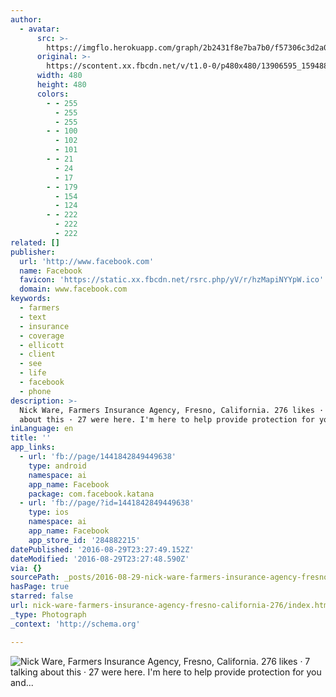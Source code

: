 ```yaml
---
author:
  - avatar:
      src: >-
        https://imgflo.herokuapp.com/graph/2b2431f8e7ba7b0/f57306c3d2a0ecd8afc124b98b3a59cf/noop.jpg?input=https%3A%2F%2Fscontent.xx.fbcdn.net%2Fv%2Ft1.0-0%2Fp480x480%2F13906595_1594881184145803_8844372448098996225_n.jpg%3Foh%3D06facce22949a022e1bc78f8e0e01d5e%26oe%3D5885ADF3
      original: >-
        https://scontent.xx.fbcdn.net/v/t1.0-0/p480x480/13906595_1594881184145803_8844372448098996225_n.jpg?oh=06facce22949a022e1bc78f8e0e01d5e&oe=5885ADF3
      width: 480
      height: 480
      colors:
        - - 255
          - 255
          - 255
        - - 100
          - 102
          - 101
        - - 21
          - 24
          - 17
        - - 179
          - 154
          - 124
        - - 222
          - 222
          - 222
related: []
publisher:
  url: 'http://www.facebook.com'
  name: Facebook
  favicon: 'https://static.xx.fbcdn.net/rsrc.php/yV/r/hzMapiNYYpW.ico'
  domain: www.facebook.com
keywords:
  - farmers
  - text
  - insurance
  - coverage
  - ellicott
  - client
  - see
  - life
  - facebook
  - phone
description: >-
  Nick Ware, Farmers Insurance Agency, Fresno, California. 276 likes · 7 talking
  about this · 27 were here. I'm here to help provide protection for you and...
inLanguage: en
title: ''
app_links:
  - url: 'fb://page/1441842849449638'
    type: android
    namespace: ai
    app_name: Facebook
    package: com.facebook.katana
  - url: 'fb://page/?id=1441842849449638'
    type: ios
    namespace: ai
    app_name: Facebook
    app_store_id: '284882215'
datePublished: '2016-08-29T23:27:49.152Z'
dateModified: '2016-08-29T23:27:48.590Z'
via: {}
sourcePath: _posts/2016-08-29-nick-ware-farmers-insurance-agency-fresno-california-276.md
hasPage: true
starred: false
url: nick-ware-farmers-insurance-agency-fresno-california-276/index.html
_type: Photograph
_context: 'http://schema.org'

---
```

![Nick Ware, Farmers Insurance Agency, Fresno, California. 276 likes · 7 talking about this · 27 were here. I'm here to help provide protection for you and...](https://scontent.xx.fbcdn.net/v/t1.0-0/p480x480/13906595_1594881184145803_8844372448098996225_n.jpg?oh=06facce22949a022e1bc78f8e0e01d5e&oe=5885ADF3)